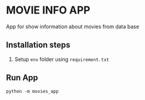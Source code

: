 # MOVIE INFO APP
App for show information about movies from data base

## Installation steps
1. Setup `env` folder using `requirement.txt`

## Run App
```terminal
python -m movies_app
```